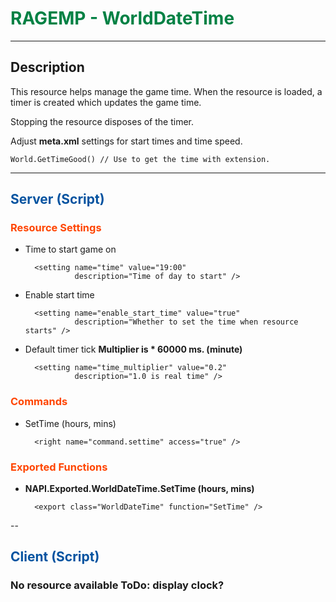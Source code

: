 # <span style="color:#018144">RAGEMP - WorldDateTime</span>

---

## Description

This resource helps manage the game time. When the resource is loaded, a timer is created which updates the game time. 

Stopping the resource disposes of the timer.

Adjust **meta.xml** settings for start times and time speed. 

	World.GetTimeGood() // Use to get the time with extension.

---

## <span style="color:0453a0">Server (Script)</span>

### <span style="color:orangered">Resource Settings</span>

- Time to start game on

		<setting name="time" value="19:00" 
				 description="Time of day to start" />

- Enable start time

    	<setting name="enable_start_time" value="true" 
			     description="Whether to set the time when resource starts" />
        
- Default timer tick **Multiplier is * 60000 ms. (minute)**

    	<setting name="time_multiplier" value="0.2" 
                 description="1.0 is real time" />

### <span style="color:orangered">Commands</span>

- SetTime (hours, mins)

		<right name="command.settime" access="true" />

### <span style="color:orangered">Exported Functions</span>

- **NAPI.Exported.WorldDateTime.SetTime (hours, mins)**

		<export class="WorldDateTime" function="SetTime" />

-- 

## <span style="color:#0453a0">Client (Script)</span>

### No resource available ToDo: display clock?